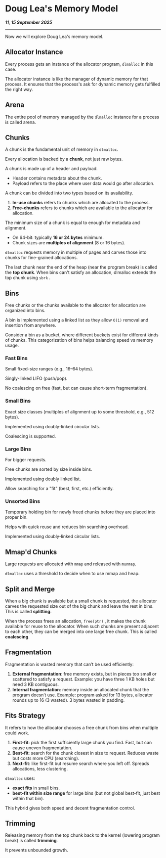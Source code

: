 # Doug Lea's Memory Model

_**11, 15 September 2025**_

***

Now we will explore Doug Lea's memory model.

## Allocator Instance

Every process gets an instance of the allocator program, `dlmalloc` in this case.

The allocator instance is like the manager of dynamic memory for that process. It ensures that the process's ask for dynamic memory gets fulfilled the right way.

## Arena

The entire pool of memory managed by the `dlmalloc` instance for a process is called arena.

## Chunks

A chunk is the fundamental unit of memory in `dlmalloc`.

Every allocation is backed by a **chunk**, not just raw bytes.

A chunk is made up of a header and payload.

* Header contains metadata about the chunk.
* Payload refers to the place where user data would go after allocation.

A chunk can be divided into two types based on its availability.

1. **In-use chunks** refers to chunks which are allocated to the process.
2. **Free-chunks** refers to chunks which are available to the allocator for allocation.

The minimum size of a chunk is equal to enough for metadata and alignment.

* On 64-bit: typically **16 or 24 bytes** minimum.
* Chunk sizes are **multiples of alignment** (8 or 16 bytes).

`dlmalloc` requests memory in multiple of pages and carves those into chunks for fine-grained allocations.

The last chunk near the end of the heap (near the program break) is called the **top chunk**. When bins can't satisfy an allocation, dlmalloc extends the top chunk using `sbrk` .

## Bins

Free chunks or the chunks available to the allocator for allocation are organized into bins.

A bin is implemented using a linked list as they allow `O(1)` removal and insertion from anywhere.

Consider a bin as a bucket, where different buckets exist for different kinds of chunks. This categorization of bins helps balancing speed vs memory usage.

### Fast Bins

Small fixed-size ranges (e.g., 16–64 bytes).

Singly-linked LIFO (push/pop).

No coalescing on free (fast, but can cause short-term fragmentation).

### Small Bins

Exact size classes (multiples of alignment up to some threshold, e.g., 512 bytes).

Implemented using doubly-linked circular lists.

Coalescing is supported.

### Large Bins

For bigger requests.

Free chunks are sorted by size inside bins.

Implemented using doubly linked list.

Allow searching for a "fit" (best, first, etc.) efficiently.

### Unsorted Bins

Temporary holding bin for newly freed chunks before they are placed into proper bin.

Helps with quick reuse and reduces bin searching overhead.

Implemented using doubly-linked circular lists.

## Mmap'd Chunks

Large requests are allocated with `mmap` and released with `munmap`.

`dlmalloc` uses a threshold to decide when to use mmap and heap.

## Split and Merge

When a big chunk is available but a small chunk is requested, the allocator carves the requested size out of the big chunk and leave the rest in bins. This is called **splitting**.

When the process frees an allocation, `free(ptr)` , it makes the chunk available for reuse to the allocator. When such chunks are present adjacent to each other, they can be merged into one large free chunk. This is called **coalescing**.

## Fragmentation

Fragmentation is wasted memory that can’t be used efficiently:

1. **External fragmentation**: free memory exists, but in pieces too small or scattered to satisfy a request. Example: you have three 1 KB holes but need 3 KB contiguous.
2. **Internal fragmentation**: memory inside an allocated chunk that the program doesn’t use. Example: program asked for 13 bytes, allocator rounds up to 16 (3 wasted). 3 bytes wasted in padding.

## Fits Strategy

It refers to how the allocator chooses a free chunk from bins when multiple could work.

1. **First-fit**: pick the first sufficiently large chunk you find. Fast, but can cause uneven fragmentation.
2. **Best-fit**: search for the chunk closest in size to request. Reduces waste but costs more CPU (searching).
3. **Next-fit**: like first-fit but resume search where you left off. Spreads allocations, less clustering.

`dlmalloc` uses:

* **exact fits** in small bins.
* **best-fit within size range** for large bins (but not global best-fit, just best within that bin).

This hybrid gives both speed and decent fragmentation control.

## Trimming

Releasing memory from the top chunk back to the kernel (lowering program break) is called **trimming**.

It prevents unbounded growth.
